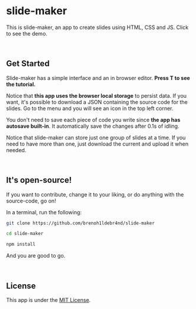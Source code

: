 <h1>slide-maker</h1>
<p>This is slide-maker, an app to create slides using HTML, CSS and JS. <a>Click to see the demo.</a></p>

<br />

<h2>Get Started</h2>
<p>Slide-maker has a simple interface and an in browser editor. <strong>Press T to see the tutorial.</strong></p>
<p>Notice that <strong>this app uses the browser local storage</strong> to persist data. If you want, it's possible to download a JSON containing the source code for the slides. Go to the menu and you will see an icon in the top left corner.</p>

<p>You don't need to save each piece of code you write since <strong>the app has autosave built-in</strong>. It automatically save the changes after 0.1s of idling.</p>

<p>Notice that slide-maker can store just one group of slides at a time. If you need to have more than one, just download the current and upload it when needed.</p>

<br />

<h2>It's open-source!</h2>
<p>If you want to contribute, change it to your liking, or do anything with the source-code, go on!</p>

<p>In a terminal, run the following:</p>

```bash
git clone https://github.com/brenoh1ldebr4nd/slide-maker
```

```bash
cd slide-maker
```

```bash
npm install
```

<p>And you are good to go.</p>

<br />

<h2>License</h2>
<p>This app is under the <a href="/License">MIT License</a>.</p>